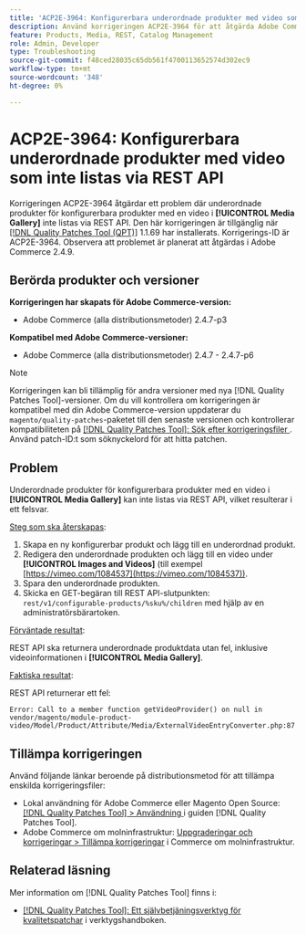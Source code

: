 ```yaml
---
title: 'ACP2E-3964: Konfigurerbara underordnade produkter med video som inte listas via REST API'
description: Använd korrigeringen ACP2E-3964 för att åtgärda Adobe Commerce-problemet där underordnade produkter i konfigurerbara produkter med en video i [!UICONTROL Media Gallery] inte listas via REST API.
feature: Products, Media, REST, Catalog Management
role: Admin, Developer
type: Troubleshooting
source-git-commit: f48ced28035c65db561f4700113652574d302ec9
workflow-type: tm+mt
source-wordcount: '348'
ht-degree: 0%

---
```



# ACP2E-3964: Konfigurerbara underordnade produkter med video som inte listas via REST API

Korrigeringen ACP2E-3964 åtgärdar ett problem där underordnade produkter för konfigurerbara produkter med en video i **[!UICONTROL Media Gallery]** inte listas via REST API. Den här korrigeringen är tillgänglig när [[!DNL Quality Patches Tool (QPT)]](/help/tools/quality-patches-tool/quality-patches-tool-to-self-serve-quality-patches.md) 1.1.69 har installerats. Korrigerings-ID är ACP2E-3964. Observera att problemet är planerat att åtgärdas i Adobe Commerce 2.4.9.

## Berörda produkter och versioner

**Korrigeringen har skapats för Adobe Commerce-version:**

* Adobe Commerce (alla distributionsmetoder) 2.4.7-p3

**Kompatibel med Adobe Commerce-versioner:**

* Adobe Commerce (alla distributionsmetoder) 2.4.7 - 2.4.7-p6

>[!NOTE]
>
>Korrigeringen kan bli tillämplig för andra versioner med nya [!DNL Quality Patches Tool]-versioner. Om du vill kontrollera om korrigeringen är kompatibel med din Adobe Commerce-version uppdaterar du `magento/quality-patches`-paketet till den senaste versionen och kontrollerar kompatibiliteten på [[!DNL Quality Patches Tool]: Sök efter korrigeringsfiler ](https://experienceleague.adobe.com/tools/commerce-quality-patches/index.html). Använd patch-ID:t som söknyckelord för att hitta patchen.

## Problem

Underordnade produkter för konfigurerbara produkter med en video i **[!UICONTROL Media Gallery]** kan inte listas via REST API, vilket resulterar i ett felsvar.

<u>Steg som ska återskapas</u>:

1. Skapa en ny konfigurerbar produkt och lägg till en underordnad produkt.
1. Redigera den underordnade produkten och lägg till en video under **[!UICONTROL Images and Videos]** (till exempel [https://vimeo.com/1084537](https://vimeo.com/1084537)).
1. Spara den underordnade produkten.
1. Skicka en GET-begäran till REST API-slutpunkten: `rest/v1/configurable-products/%sku%/children` med hjälp av en administratörsbärartoken.

<u>Förväntade resultat</u>:

REST API ska returnera underordnade produktdata utan fel, inklusive videoinformationen i **[!UICONTROL Media Gallery]**.

<u>Faktiska resultat</u>:

REST API returnerar ett fel:

```
Error: Call to a member function getVideoProvider() on null in vendor/magento/module-product-video/Model/Product/Attribute/Media/ExternalVideoEntryConverter.php:87
```

## Tillämpa korrigeringen

Använd följande länkar beroende på distributionsmetod för att tillämpa enskilda korrigeringsfiler:

* Lokal användning för Adobe Commerce eller Magento Open Source: [[!DNL Quality Patches Tool] > Användning ](/help/tools/quality-patches-tool/usage.md) i guiden [!DNL Quality Patches Tool].
* Adobe Commerce om molninfrastruktur: [Uppgraderingar och korrigeringar > Tillämpa korrigeringar](https://experienceleague.adobe.com/docs/commerce-cloud-service/user-guide/develop/upgrade/apply-patches.html) i Commerce om molninfrastruktur.

## Relaterad läsning

Mer information om [!DNL Quality Patches Tool] finns i:

* [[!DNL Quality Patches Tool]: Ett självbetjäningsverktyg för kvalitetspatchar](/help/tools/quality-patches-tool/quality-patches-tool-to-self-serve-quality-patches.md) i verktygshandboken.
